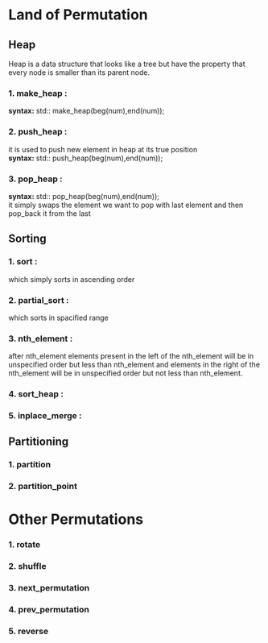<h1> Land of Permutation </h1>
<h2>Heap </h2>
Heap is a data structure that looks like a tree but have the property that every node is smaller than its parent node.
<h3><b>1. make_heap : </b></h3>
<b>syntax:</b> std:: make_heap(beg(num),end(num));
<h3><b>2. push_heap : </b></h3>
it is used to push new element in heap at its true position <br>
<b>syntax:</b> std:: push_heap(beg(num),end(num));
<h3><b>3. pop_heap :</b></h3>
<b>syntax:</b> std:: pop_heap(beg(num),end(num));<br>
it simply swaps the element we want to pop with last element and then pop_back it from the last

<h2>Sorting </h2>
<h3><b>1. sort :</h3></b>
which simply sorts in ascending order
<h3><b>2. partial_sort :</h3></b>
which sorts in spacified range
<h3><b>3. nth_element :</h3></b>
after nth_element elements present in the left of the nth_element will be in unspecified order but less than nth_element and elements in the right of the nth_element will be in unspecified order but not less than nth_element.
<h3><b>4. sort_heap :</h3></b>
<h3><b>5. inplace_merge :</h3></b>

<h2>Partitioning </h2>
<h3><b>1. partition </h3></b>
<h3><b>2. partition_point </h3></b>
<h1> Other Permutations </h1>
<h3>1. rotate</h3>
<h3>2. shuffle</h3>
<h3>3. next_permutation </h3>
<h3>4. prev_permutation </h3>
<h3>5. reverse</h3>
